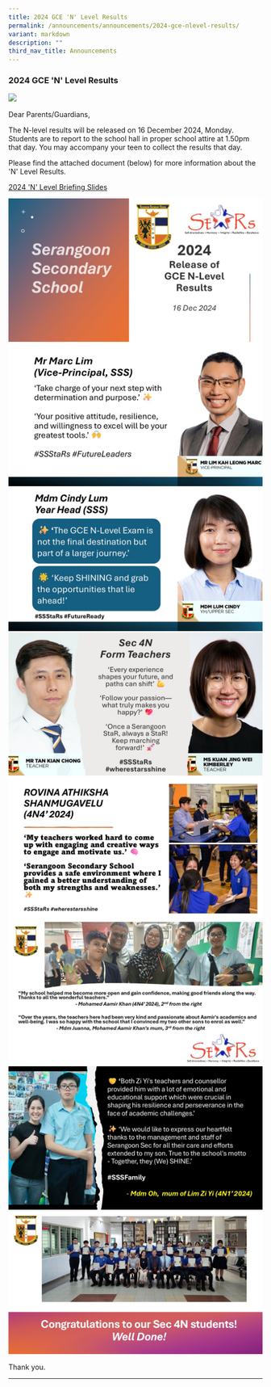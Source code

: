 ```yaml
---
title: 2024 GCE 'N' Level Results
permalink: /announcements/announcements/2024-gce-nlevel-results/
variant: markdown
description: ""
third_nav_title: Announcements
---
```

### 2024 GCE 'N' Level Results

![](/images/Announcements/n_level_results_2023.jpg)

Dear Parents/Guardians,

The N-level results will be released on 16 December 2024, Monday. Students are to report to the school hall in proper school attire at 1.50pm that day. You may accompany your teen to collect the results that day.

Please find the attached document (below) for more information about the 'N' Level Results.

[2024 'N' Level Briefing Slides](/files/Announcements/2024_N_Level_Briefing_Slides_Students__sharing_.pdf)

![](/images/Announcements/2024%20'N'%20Level%20Results%20Release/Slide1.jpg)
<br>
![](/images/Announcements/2024%20'N'%20Level%20Results%20Release/Slide2.jpg)
<br>
![](/images/Announcements/2024%20'N'%20Level%20Results%20Release/Slide3.jpg)
<br>
![](/images/Announcements/2024%20'N'%20Level%20Results%20Release/Slide4.jpg)
<br>
![](/images/Announcements/2024%20'N'%20Level%20Results%20Release/Slide5.jpg)
<br>
![](/images/Announcements/2024%20'N'%20Level%20Results%20Release/Slide6.jpg)
<br>
![](/images/Announcements/2024%20'N'%20Level%20Results%20Release/Slide7.jpg)
<br>
![](/images/Announcements/2024%20'N'%20Level%20Results%20Release/Slide8.jpg)

Thank you.

<hr>